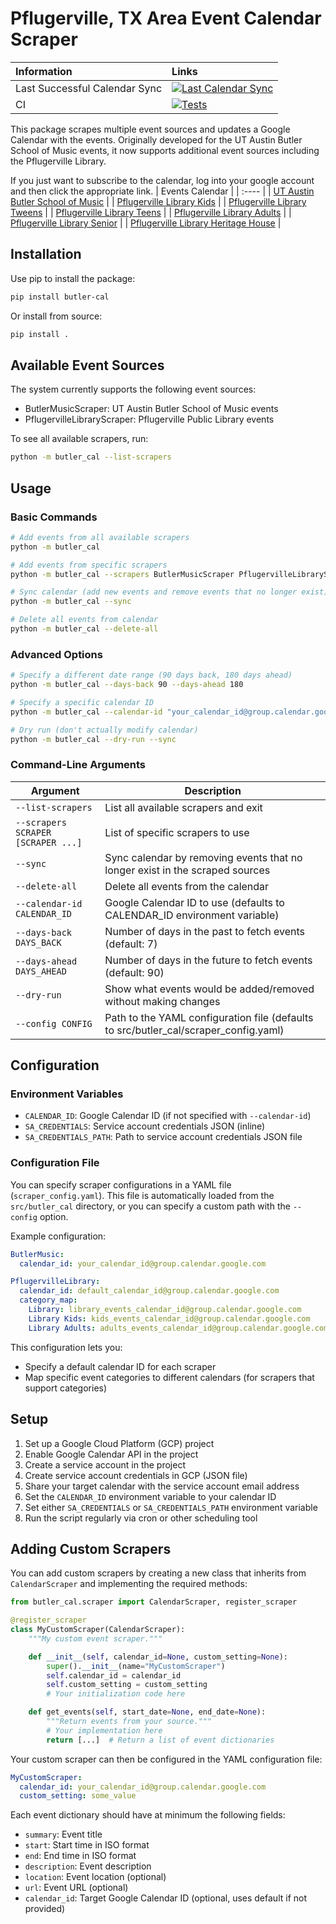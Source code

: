 # Pflugerville, TX Area Event Calendar Scraper

| Information | Links |
| :---------- | :-----|
| Last Successful Calendar Sync | [![Last Calendar Sync](https://img.shields.io/badge/dynamic/json?url=https%3A%2F%2Fapi.github.com%2Frepos%2FAdam-D-Lewis%2Fbutler_events_calendar%2Factions%2Fworkflows%2F148948811%2Fruns%3Fquery%3Dbranch%253Amain%2Bis%253Asuccess%26per_page%3D1&query=%24.workflow_runs%5B0%5D.run_started_at&label=Date%3A&color=brightgreen)](https://github.com/Adam-D-Lewis/butler_events_calendar/actions/workflows/run_weekly.yaml?query=branch%3Amain+is%3Asuccess) |
| CI | [![Tests](https://github.com/Adam-D-Lewis/butler_events_calendar/actions/workflows/test.yaml/badge.svg)](https://github.com/Adam-D-Lewis/butler_events_calendar/actions/workflows/test.yaml) |

This package scrapes multiple event sources and updates a Google Calendar with the events. Originally developed for the UT Austin Butler School of Music events, it now supports additional event sources including the Pflugerville Library.

If you just want to subscribe to the calendar, log into your google account and then click the appropriate link.
| Events Calendar |
| :---- |
| [UT Austin Butler School of Music](https://calendar.google.com/calendar/u/0?cid=OWM1NDk4ODU5NTFiOTkxMDA1YjE4NTE5OGFiYjVmN2U5ZmI2YmE4Y2E4YWExN2ZmNmMxNjZiMTYxMWU3ZjBhZkBncm91cC5jYWxlbmRhci5nb29nbGUuY29t) |
| [Pflugerville Library Kids](https://calendar.google.com/calendar/embed?src=bf33977cdb5a9d9c89b82a0e58f9f65c6218fd0c0cc57d17f0457528d5776adc%40group.calendar.google.com&ctz=America%2FChicago) |
| [Pflugerville Library Tweens](https://calendar.google.com/calendar/embed?src=c12c3074906ecdee821298e9fd312fdf676a9768dcfef63ec3a798a4f77cd81e%40group.calendar.google.com&ctz=America%2FChicago) |
| [Pflugerville Library Teens](https://calendar.google.com/calendar/embed?src=acd1cb558b56fac27eb4ffc907d8af4c3d757fe7e7a4ea60ff15dc5d3218070d%40group.calendar.google.com&ctz=America%2FChicago) |
| [Pflugerville Library Adults](https://calendar.google.com/calendar/embed?src=c564684a6bab63a8c34e04623ce2fd3d2923b346c4fd88bb52ffc9055e9baf5f%40group.calendar.google.com&ctz=America%2FChicago) |
| [Pflugerville Library Senior](https://calendar.google.com/calendar/embed?src=9cf3ad7b4b9536bf3c5d7e0ec0836f8591ec9e02b43421bca387dfcf5cfa6b65%40group.calendar.google.com&ctz=America%2FChicago) |
| [Pflugerville Library Heritage House](https://calendar.google.com/calendar/embed?src=8f561b47740b57b6a5b32a3f71e371c0e7ca339ebbb19bc68c3f744bd424d8b0%40group.calendar.google.com&ctz=America%2FChicago) |

## Installation

Use pip to install the package:

```bash
pip install butler-cal
```

Or install from source:

```bash
pip install .
```

## Available Event Sources

The system currently supports the following event sources:

- ButlerMusicScraper: UT Austin Butler School of Music events
- PflugervilleLibraryScraper: Pflugerville Public Library events

To see all available scrapers, run:

```bash
python -m butler_cal --list-scrapers
```

## Usage

### Basic Commands

```bash
# Add events from all available scrapers
python -m butler_cal

# Add events from specific scrapers
python -m butler_cal --scrapers ButlerMusicScraper PflugervilleLibraryScraper

# Sync calendar (add new events and remove events that no longer exist)
python -m butler_cal --sync

# Delete all events from calendar
python -m butler_cal --delete-all
```

### Advanced Options

```bash
# Specify a different date range (90 days back, 180 days ahead)
python -m butler_cal --days-back 90 --days-ahead 180

# Specify a specific calendar ID
python -m butler_cal --calendar-id "your_calendar_id@group.calendar.google.com"

# Dry run (don't actually modify calendar)
python -m butler_cal --dry-run --sync
```

### Command-Line Arguments

| Argument | Description |
|----------|-------------|
| `--list-scrapers` | List all available scrapers and exit |
| `--scrapers SCRAPER [SCRAPER ...]` | List of specific scrapers to use |
| `--sync` | Sync calendar by removing events that no longer exist in the scraped sources |
| `--delete-all` | Delete all events from the calendar |
| `--calendar-id CALENDAR_ID` | Google Calendar ID to use (defaults to CALENDAR_ID environment variable) |
| `--days-back DAYS_BACK` | Number of days in the past to fetch events (default: 7) |
| `--days-ahead DAYS_AHEAD` | Number of days in the future to fetch events (default: 90) |
| `--dry-run` | Show what events would be added/removed without making changes |
| `--config CONFIG` | Path to the YAML configuration file (defaults to src/butler_cal/scraper_config.yaml) |

## Configuration

### Environment Variables

- `CALENDAR_ID`: Google Calendar ID (if not specified with `--calendar-id`)
- `SA_CREDENTIALS`: Service account credentials JSON (inline)
- `SA_CREDENTIALS_PATH`: Path to service account credentials JSON file

### Configuration File

You can specify scraper configurations in a YAML file (`scraper_config.yaml`). This file is automatically loaded from the `src/butler_cal` directory, or you can specify a custom path with the `--config` option.

Example configuration:

```yaml
ButlerMusic:
  calendar_id: your_calendar_id@group.calendar.google.com

PflugervilleLibrary:
  calendar_id: default_calendar_id@group.calendar.google.com
  category_map:
    Library: library_events_calendar_id@group.calendar.google.com
    Library Kids: kids_events_calendar_id@group.calendar.google.com
    Library Adults: adults_events_calendar_id@group.calendar.google.com
```

This configuration lets you:
- Specify a default calendar ID for each scraper
- Map specific event categories to different calendars (for scrapers that support categories)

## Setup

1. Set up a Google Cloud Platform (GCP) project
2. Enable Google Calendar API in the project
3. Create a service account in the project
4. Create service account credentials in GCP (JSON file)
5. Share your target calendar with the service account email address
6. Set the `CALENDAR_ID` environment variable to your calendar ID
7. Set either `SA_CREDENTIALS` or `SA_CREDENTIALS_PATH` environment variable
8. Run the script regularly via cron or other scheduling tool

## Adding Custom Scrapers

You can add custom scrapers by creating a new class that inherits from `CalendarScraper` and implementing the required methods:

```python
from butler_cal.scraper import CalendarScraper, register_scraper

@register_scraper
class MyCustomScraper(CalendarScraper):
    """My custom event scraper."""

    def __init__(self, calendar_id=None, custom_setting=None):
        super().__init__(name="MyCustomScraper")
        self.calendar_id = calendar_id
        self.custom_setting = custom_setting
        # Your initialization code here

    def get_events(self, start_date=None, end_date=None):
        """Return events from your source."""
        # Your implementation here
        return [...]  # Return a list of event dictionaries
```

Your custom scraper can then be configured in the YAML configuration file:

```yaml
MyCustomScraper:
  calendar_id: your_calendar_id@group.calendar.google.com
  custom_setting: some_value
```

Each event dictionary should have at minimum the following fields:
- `summary`: Event title
- `start`: Start time in ISO format
- `end`: End time in ISO format
- `description`: Event description
- `location`: Event location (optional)
- `url`: Event URL (optional)
- `calendar_id`: Target Google Calendar ID (optional, uses default if not provided)
